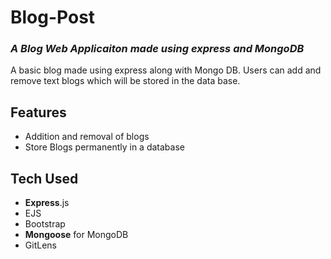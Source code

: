 # Blog-Post

### _A Blog Web Applicaiton made using express and MongoDB_

A basic blog made using express along with Mongo DB. Users can add and remove text blogs which will be stored in the data base.

## Features

-   Addition and removal of blogs
-   Store Blogs permanently in a database

## Tech Used

-   **Express**.js
-   EJS
-   Bootstrap
-   **Mongoose** for MongoDB
-   GitLens

